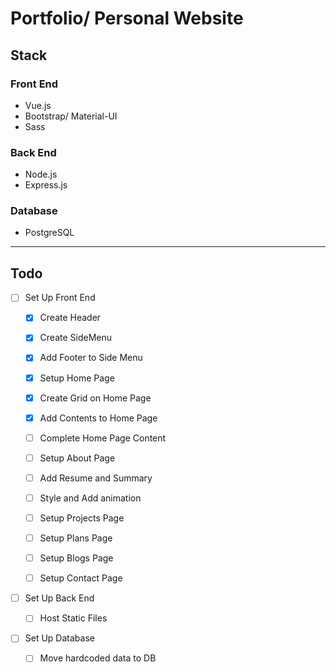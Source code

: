 # Portfolio/ Personal Website

## Stack

### Front End

- Vue.js
- Bootstrap/ Material-UI
- Sass

### Back End

- Node.js
- Express.js

### Database

- PostgreSQL

---

## Todo

- [ ] Set Up Front End

  - [x] Create Header
  - [x] Create SideMenu
  - [x] Add Footer to Side Menu

  - [x] Setup Home Page
  - [x] Create Grid on Home Page
  - [x] Add Contents to Home Page
  - [ ] Complete Home Page Content

  - [ ] Setup About Page
  - [ ] Add Resume and Summary
  - [ ] Style and Add animation

  - [ ] Setup Projects Page

  - [ ] Setup Plans Page

  - [ ] Setup Blogs Page

  - [ ] Setup Contact Page

- [ ] Set Up Back End

  - [ ] Host Static Files

- [ ] Set Up Database
  - [ ] Move hardcoded data to DB
